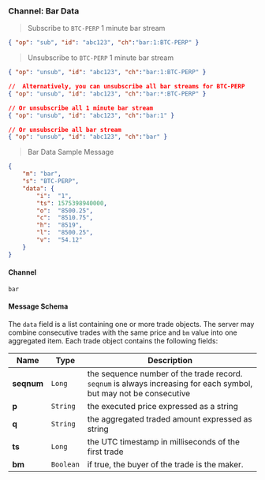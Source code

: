 ### Channel: Bar Data 

> Subscribe to `BTC-PERP` 1 minute bar stream

```json
{ "op": "sub", "id": "abc123", "ch":"bar:1:BTC-PERP" }
```

> Unsubscribe to `BTC-PERP` 1 minute bar stream

```json
{ "op": "unsub", "id": "abc123", "ch":"bar:1:BTC-PERP" }

//  Alternatively, you can unsubscribe all bar streams for BTC-PERP
{ "op": "unsub", "id": "abc123", "ch":"bar:*:BTC-PERP" }

// Or unsubscribe all 1 minute bar stream
{ "op": "unsub", "id": "abc123", "ch":"bar:1" }

// Or unsubscribe all bar stream
{ "op": "unsub", "id": "abc123", "ch":"bar" }
```

> Bar Data Sample Message 

```json
{
    "m": "bar",
    "s": "BTC-PERP",    
    "data": {
        "i":  "1",
        "ts": 1575398940000,
        "o":  "8500.25",
        "c":  "8510.75",
        "h":  "8519",
        "l":  "8500.25",
        "v":  "54.12"
    }
}
```

#### Channel

`bar`

#### Message Schema

The `data` field is a list containing one or more trade objects. The server may combine consecutive trades with the same price and `bm` 
value into one aggregated item. Each trade object contains the following fields:

 Name      | Type       | Description                                                                                    
---------- | ---------- | ---------------------------------------------------------------------------------------------- 
**seqnum** | `Long`     | the sequence number of the trade record. `seqnum` is always increasing for each symbol, but may not be consecutive
**p**      | `String`   | the executed price expressed as a string
**q**      | `String`   | the aggregated traded amount expressed as string
**ts**     | `Long`     | the UTC timestamp in milliseconds of the first trade
**bm**     | `Boolean`  | if true, the buyer of the trade is the maker.



